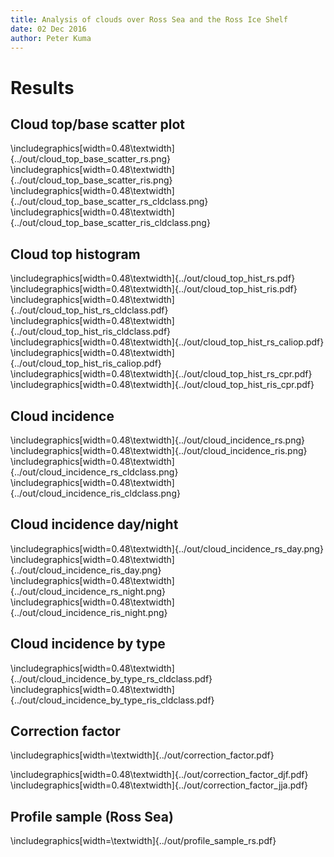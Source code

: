 ```yaml
---
title: Analysis of clouds over Ross Sea and the Ross Ice Shelf
date: 02 Dec 2016
author: Peter Kuma
---
```


# Results

## Cloud top/base scatter plot

\includegraphics[width=0.48\textwidth]{../out/cloud_top_base_scatter_rs.png}
\includegraphics[width=0.48\textwidth]{../out/cloud_top_base_scatter_ris.png}
\includegraphics[width=0.48\textwidth]{../out/cloud_top_base_scatter_rs_cldclass.png}
\includegraphics[width=0.48\textwidth]{../out/cloud_top_base_scatter_ris_cldclass.png}

## Cloud top histogram

\includegraphics[width=0.48\textwidth]{../out/cloud_top_hist_rs.pdf}
\includegraphics[width=0.48\textwidth]{../out/cloud_top_hist_ris.pdf}
\includegraphics[width=0.48\textwidth]{../out/cloud_top_hist_rs_cldclass.pdf}
\includegraphics[width=0.48\textwidth]{../out/cloud_top_hist_ris_cldclass.pdf}
\includegraphics[width=0.48\textwidth]{../out/cloud_top_hist_rs_caliop.pdf}
\includegraphics[width=0.48\textwidth]{../out/cloud_top_hist_ris_caliop.pdf}
\includegraphics[width=0.48\textwidth]{../out/cloud_top_hist_rs_cpr.pdf}
\includegraphics[width=0.48\textwidth]{../out/cloud_top_hist_ris_cpr.pdf}

## Cloud incidence

\includegraphics[width=0.48\textwidth]{../out/cloud_incidence_rs.png}
\includegraphics[width=0.48\textwidth]{../out/cloud_incidence_ris.png}
\includegraphics[width=0.48\textwidth]{../out/cloud_incidence_rs_cldclass.png}
\includegraphics[width=0.48\textwidth]{../out/cloud_incidence_ris_cldclass.png}

## Cloud incidence day/night

\includegraphics[width=0.48\textwidth]{../out/cloud_incidence_rs_day.png}
\includegraphics[width=0.48\textwidth]{../out/cloud_incidence_ris_day.png}
\includegraphics[width=0.48\textwidth]{../out/cloud_incidence_rs_night.png}
\includegraphics[width=0.48\textwidth]{../out/cloud_incidence_ris_night.png}

## Cloud incidence by type

\includegraphics[width=0.48\textwidth]{../out/cloud_incidence_by_type_rs_cldclass.pdf}
\includegraphics[width=0.48\textwidth]{../out/cloud_incidence_by_type_ris_cldclass.pdf}

## Correction factor

\includegraphics[width=\textwidth]{../out/correction_factor.pdf}

\includegraphics[width=0.48\textwidth]{../out/correction_factor_djf.pdf}
\includegraphics[width=0.48\textwidth]{../out/correction_factor_jja.pdf}

## Profile sample (Ross Sea)

\includegraphics[width=\textwidth]{../out/profile_sample_rs.pdf}
